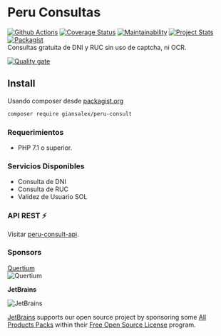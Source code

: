 # Peru Consultas
[![Github Actions](https://github.com/giansalex/peru-consult/workflows/CI/badge.svg)](https://github.com/giansalex/peru-consult/actions)
[![Coverage Status](https://coveralls.io/repos/github/giansalex/peru-consult/badge.svg?branch=master)](https://coveralls.io/github/giansalex/peru-consult?branch=master)
[![Maintainability](https://api.codeclimate.com/v1/badges/c307caea39f1101cbc5d/maintainability)](https://codeclimate.com/github/giansalex/peru-consult/maintainability)
[![Project Stats](https://www.openhub.net/p/peru-consult/widgets/project_thin_badge.gif)](https://www.openhub.net/p/peru-consult)
[![Packagist](https://img.shields.io/packagist/v/giansalex/peru-consult.svg?style=flat-square)](https://packagist.org/packages/giansalex/peru-consult)  
Consultas gratuita de DNI y RUC sin uso de captcha, ni OCR.

[![Quality gate](https://sonarcloud.io/api/project_badges/quality_gate?project=giansalex_peru-consult)](https://sonarcloud.io/dashboard?id=giansalex_peru-consult) 

## Install
Usando composer desde [packagist.org](https://packagist.org/packages/giansalex/peru-consult)
```bash
composer require giansalex/peru-consult
```

### Requerimientos
- PHP 7.1 o superior.

### Servicios Disponibles
- Consulta de DNI
- Consulta de RUC
- Validez de Usuario SOL


### API REST :zap:
Visitar [peru-consult-api](https://github.com/giansalex/peru-consult-api).  

### Sponsors

[Quertium](http://quertium.com/)  
![Quertium](https://raw.githubusercontent.com/giansalex/peru-consult/master/docs/img/quertium.png)

**JetBrains**

![JetBrains](https://raw.githubusercontent.com/giansalex/peru-consult/master/docs/img/jetbrains.png)

[JetBrains](https://www.jetbrains.com/) supports our open source project by sponsoring some [All Products Packs](https://www.jetbrains.com/products.html) within their [Free Open Source License](https://www.jetbrains.com/buy/opensource/) program.
